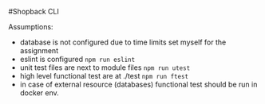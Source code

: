 #Shopback CLI

Assumptions:

* database is not configured due to time limits set myself for the assignment
* eslint is configured `npm run eslint`
* unit test files are next to module files `npm run utest`
* high level functional test are at ./test `npm run ftest`
* in case of external resource (databases) functional test should be run in docker env.
